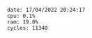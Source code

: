 

                date: 17/04/2022 20:24:17
                cpu: 0.1%
                ram: 19.0%
                cycles: 11340

                         